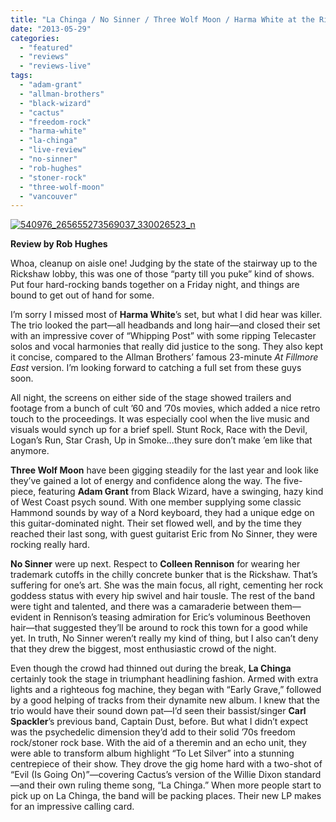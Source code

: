 ```yaml
---
title: "La Chinga / No Sinner / Three Wolf Moon / Harma White at the Rickshaw Theatre, Vancouver, BC April 19, 2013"
date: "2013-05-29"
categories: 
  - "featured"
  - "reviews"
  - "reviews-live"
tags: 
  - "adam-grant"
  - "allman-brothers"
  - "black-wizard"
  - "cactus"
  - "freedom-rock"
  - "harma-white"
  - "la-chinga"
  - "live-review"
  - "no-sinner"
  - "rob-hughes"
  - "stoner-rock"
  - "three-wolf-moon"
  - "vancouver"
---
```


[![540976_265655273569037_330026523_n](http://www.hellbound.ca/wp-content/uploads/2013/05/540976_265655273569037_330026523_n-517x800.jpg)](http://www.hellbound.ca/wp-content/uploads/2013/05/540976_265655273569037_330026523_n.jpg)

**Review by Rob Hughes**

Whoa, cleanup on aisle one! Judging by the state of the stairway up to the Rickshaw lobby, this was one of those “party till you puke” kind of shows. Put four hard-rocking bands together on a Friday night, and things are bound to get out of hand for some.

I’m sorry I missed most of **Harma White**’s set, but what I did hear was killer. The trio looked the part—all headbands and long hair—and closed their set with an impressive cover of “Whipping Post” with some ripping Telecaster solos and vocal harmonies that really did justice to the song. They also kept it concise, compared to the Allman Brothers’ famous 23-minute _At Fillmore East_ version. I’m looking forward to catching a full set from these guys soon.

All night, the screens on either side of the stage showed trailers and footage from a bunch of cult ’60 and ’70s movies, which added a nice retro touch to the proceedings. It was especially cool when the live music and visuals would synch up for a brief spell. Stunt Rock, Race with the Devil, Logan’s Run, Star Crash, Up in Smoke...they sure don’t make ’em like that anymore.

**Three Wolf Moon** have been gigging steadily for the last year and look like they’ve gained a lot of energy and confidence along the way. The five-piece, featuring **Adam Grant** from Black Wizard, have a swinging, hazy kind of West Coast psych sound. With one member supplying some classic Hammond sounds by way of a Nord keyboard, they had a unique edge on this guitar-dominated night. Their set flowed well, and by the time they reached their last song, with guest guitarist Eric from No Sinner, they were rocking really hard.

**No Sinner** were up next. Respect to **Colleen Rennison** for wearing her trademark cutoffs in the chilly concrete bunker that is the Rickshaw. That’s suffering for one’s art. She was the main focus, all right, cementing her rock goddess status with every hip swivel and hair tousle. The rest of the band were tight and talented, and there was a camaraderie between them—evident in Rennison’s teasing admiration for Eric’s voluminous Beethoven hair—that suggested they’ll be around to rock this town for a good while yet. In truth, No Sinner weren’t really my kind of thing, but I also can’t deny that they drew the biggest, most enthusiastic crowd of the night.

Even though the crowd had thinned out during the break, **La Chinga** certainly took the stage in triumphant headlining fashion. Armed with extra lights and a righteous fog machine, they began with “Early Grave,” followed by a good helping of tracks from their dynamite new album. I knew that the trio would have their sound down pat—I’d seen their bassist/singer **Carl Spackler**’s previous band, Captain Dust, before. But what I didn’t expect was the psychedelic dimension they’d add to their solid ’70s freedom rock/stoner rock base. With the aid of a theremin and an echo unit, they were able to transform album highlight “To Let Silver” into a stunning centrepiece of their show. They drove the gig home hard with a two-shot of “Evil (Is Going On)”—covering Cactus’s version of the Willie Dixon standard—and their own ruling theme song, “La Chinga.” When more people start to pick up on La Chinga, the band will be packing places. Their new LP makes for an impressive calling card.
